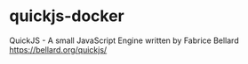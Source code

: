 # quickjs-docker
QuickJS - A small JavaScript Engine written by Fabrice Bellard https://bellard.org/quickjs/
